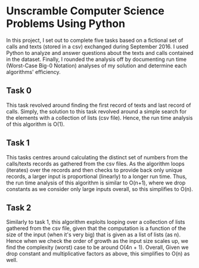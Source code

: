 # Unscramble Computer Science Problems Using Python

In this project, I set out to complete five tasks based on a fictional set of calls and texts (stored in a csv) exchanged during September 2016. I used Python to analyze and answer questions about the texts and calls contained in the dataset. Finally, I rounded the analysis off by documenting run time (Worst-Case Big-0 Notation) analyses of my solution and determine each algorithms' efficiency.

## Task 0 

This task revolved around finding the first record of texts and last record of calls.
Simply, the solution to this task revolved around a simple search for the elements with a collection of lists (csv file). 
Hence, the run time analysis of this algorithm is O(1).

## Task 1

This tasks centres around calculating the distinct set of numbers from the calls/texts records as gathered from the csv files.
As the algorithm loops (iterates) over the records and then checks to provide back only unique records, a larger input is proportional (linearly) to a longer run time.
Thus, the run time analysis of this algorithm is similar to O(n+1), where we drop constants as we consider only large inputs overall, so this simplifies to O(n).

## Task 2

Similarly to task 1, this algorithm exploits looping over a collection of lists gathered from the csv file, given that the computation is a function of the size of the input (when it's very big) that is given as a list of lists (as n). Hence when we check the order of growth as the input size scales up, we find the complexity (worst) case to be around O(4n + 1). Overall, Given we drop constant and multiplicative factors as above, this simplifies to O(n) as well.